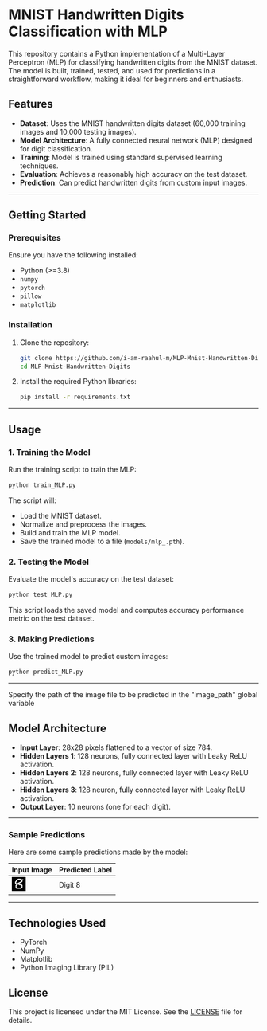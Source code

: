 
# MNIST Handwritten Digits Classification with MLP

This repository contains a Python implementation of a Multi-Layer Perceptron (MLP) for classifying handwritten digits from the MNIST dataset. The model is built, trained, tested, and used for predictions in a straightforward workflow, making it ideal for beginners and enthusiasts.

## Features

- **Dataset**: Uses the MNIST handwritten digits dataset (60,000 training images and 10,000 testing images).
- **Model Architecture**: A fully connected neural network (MLP) designed for digit classification.
- **Training**: Model is trained using standard supervised learning techniques.
- **Evaluation**: Achieves a reasonably high accuracy on the test dataset.
- **Prediction**: Can predict handwritten digits from custom input images.

---

## Getting Started

### Prerequisites

Ensure you have the following installed:

- Python (>=3.8)
- `numpy`
- `pytorch`
- `pillow`
- `matplotlib`

### Installation

1. Clone the repository:

   ```bash
   git clone https://github.com/i-am-raahul-m/MLP-Mnist-Handwritten-Digits.git
   cd MLP-Mnist-Handwritten-Digits
   ```

2. Install the required Python libraries:

   ```bash
   pip install -r requirements.txt
   ```

---

## Usage

### 1. Training the Model

Run the training script to train the MLP:

```bash
python train_MLP.py
```

The script will:
- Load the MNIST dataset.
- Normalize and preprocess the images.
- Build and train the MLP model.
- Save the trained model to a file (`models/mlp_.pth`).

### 2. Testing the Model

Evaluate the model's accuracy on the test dataset:

```bash
python test_MLP.py
```

This script loads the saved model and computes accuracy performance metric on the test dataset.

### 3. Making Predictions

Use the trained model to predict custom images:

```bash
python predict_MLP.py 
```

---

Specify the path of the image file to be predicted in the "image_path" global variable

## Model Architecture

- **Input Layer**: 28x28 pixels flattened to a vector of size 784.
- **Hidden Layers 1**: 128 neurons, fully connected layer with Leaky ReLU activation.
- **Hidden Layers 2**: 128 neurons, fully connected layer with Leaky ReLU activation.
- **Hidden Layers 3**: 128 neuron, fully connected layer with Leaky ReLU activation.
- **Output Layer**: 10 neurons (one for each digit).

---

### Sample Predictions

Here are some sample predictions made by the model:

|     Input Image     | Predicted Label |
|---------------------|-----------------|
| ![handwritten_digit](handwritten_digit.png) |     Digit 8      |

---

## Technologies Used

- PyTorch
- NumPy
- Matplotlib
- Python Imaging Library (PIL)

## License

This project is licensed under the MIT License. See the [LICENSE](LICENSE) file for details.

